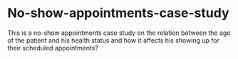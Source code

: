 # No-show-appointments-case-study
This is a no-show appointments case study on the relation between the age of the patient and his health status and how it affects his showing up for their scheduled appointments?
